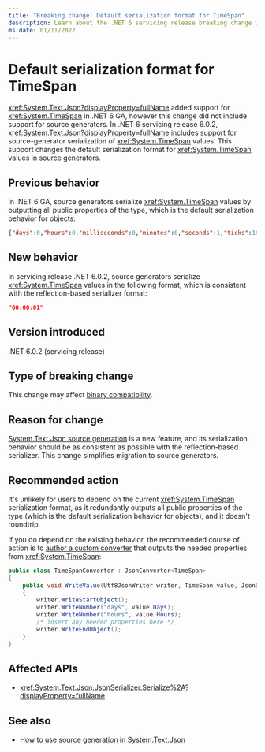 ```yaml
---
title: "Breaking change: Default serialization format for TimeSpan"
description: Learn about the .NET 6 servicing release breaking change where the default serialization format for TimeSpan in source generators has changed.
ms.date: 01/11/2022
---
```

# Default serialization format for TimeSpan

<xref:System.Text.Json?displayProperty=fullName> added support for <xref:System.TimeSpan> in .NET 6 GA, however this change did not include support for source generators. In .NET 6 servicing release 6.0.2, <xref:System.Text.Json?displayProperty=fullName> includes support for source-generator serialization of <xref:System.TimeSpan> values. This support changes the default serialization format for <xref:System.TimeSpan> values in source generators.

## Previous behavior

In .NET 6 GA, source generators serialize <xref:System.TimeSpan> values by outputting all public properties of the type, which is the default serialization behavior for objects:

```json
{"days":0,"hours":0,"milliseconds":0,"minutes":0,"seconds":1,"ticks":10000000,"totalDays":1.1574074074074073E-05,"totalHours":0.0002777777777777778,"totalMilliseconds":1000,"totalMinutes":0.016666666666666666,"totalSeconds":1}
```

## New behavior

In servicing release .NET 6.0.2, source generators serialize <xref:System.TimeSpan> values in the following format, which is consistent with the reflection-based serializer format:

```json
"00:00:01"
```

## Version introduced

.NET 6.0.2 (servicing release)

## Type of breaking change

This change may affect [binary compatibility](../../categories.md#binary-compatibility).

## Reason for change

[System.Text.Json source generation](../../../../standard/serialization/system-text-json-source-generation.md) is a new feature, and its serialization behavior should be as consistent as possible with the reflection-based serializer. This change simplifies migration to source generators.

## Recommended action

It's unlikely for users to depend on the current <xref:System.TimeSpan> serialization format, as it redundantly outputs all public properties of the type (which is the default serialization behavior for objects), and it doesn't roundtrip.

If you do depend on the existing behavior, the recommended course of action is to [author a custom converter](../../../../standard/serialization/system-text-json-converters-how-to.md) that outputs the needed properties from <xref:System.TimeSpan>:

```csharp
public class TimeSpanConverter : JsonConverter<TimeSpan>
{
    public void WriteValue(Utf8JsonWriter writer, TimeSpan value, JsonSerializerOptions options)
    {
        writer.WriteStartObject();
        writer.WriteNumber("days", value.Days);
        writer.WriteNumber("hours", value.Hours);
        /* insert any needed properties here */
        writer.WriteEndObject();    
    }
}
```

## Affected APIs

- <xref:System.Text.Json.JsonSerializer.Serialize%2A?displayProperty=fullName>

## See also

- [How to use source generation in System.Text.Json](../../../../standard/serialization/system-text-json-source-generation.md)
